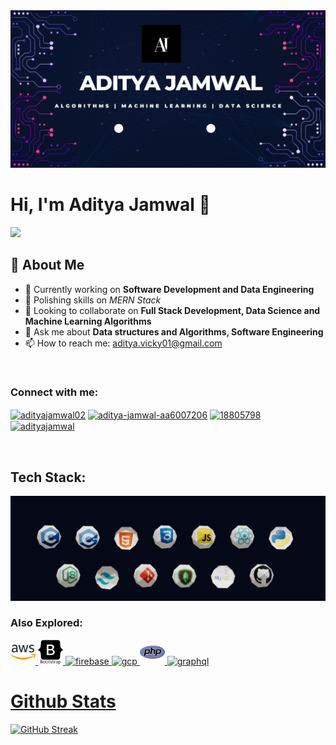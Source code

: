 <img src="banner.png">

# Hi, I'm Aditya Jamwal 👋

![](https://komarev.com/ghpvc/?username=adityajamwal02&style=for-the-badge&color=blueviolet)

## 🚀 About Me
- 🔭 Currently working on **Software Development and Data Engineering**
- 🌱 Polishing skills on *MERN Stack*
- 👯 Looking to collaborate on **Full Stack Development, Data Science and Machine Learning Algorithms**
- 💬 Ask me about **Data structures and Algorithms, Software Engineering**
- 📫 How to reach me: aditya.vicky01@gmail.com
<br>

<h3 align="left">Connect with me:</h3>
<p align="left">
<a href="https://twitter.com/adityajamwal02" target="blank"><img align="center" src="https://raw.githubusercontent.com/rahuldkjain/github-profile-readme-generator/master/src/images/icons/Social/twitter.svg" alt="adityajamwal02" height="30" width="40" /></a>
<a href="https://linkedin.com/in/aditya-jamwal-aa6007206" target="blank"><img align="center" src="https://raw.githubusercontent.com/rahuldkjain/github-profile-readme-generator/master/src/images/icons/Social/linked-in-alt.svg" alt="aditya-jamwal-aa6007206" height="30" width="40" /></a>
<a href="https://stackoverflow.com/users/18805798" target="blank"><img align="center" src="https://raw.githubusercontent.com/rahuldkjain/github-profile-readme-generator/master/src/images/icons/Social/stack-overflow.svg" alt="18805798" height="30" width="40" /></a>
<a href="https://kaggle.com/adityajamwal" target="blank"><img align="center" src="https://raw.githubusercontent.com/rahuldkjain/github-profile-readme-generator/master/src/images/icons/Social/kaggle.svg" alt="adityajamwal" height="30" width="40" /></a>
</p>

<br>
<h2 align="left">Tech Stack:</h2>
<img src="tech.png">

<h3 align="left">Also Explored:</h3>
<p align="left"> <a href="https://aws.amazon.com" target="_blank" rel="noreferrer"> <img src="https://raw.githubusercontent.com/devicons/devicon/master/icons/amazonwebservices/amazonwebservices-original-wordmark.svg" alt="aws" width="40" height="40"/> </a> <a href="https://getbootstrap.com" target="_blank" rel="noreferrer"> <img src="https://raw.githubusercontent.com/devicons/devicon/master/icons/bootstrap/bootstrap-plain-wordmark.svg" alt="bootstrap" width="40" height="40"/> </a> <a href="https://firebase.google.com/" target="_blank" rel="noreferrer"> <img src="https://www.vectorlogo.zone/logos/firebase/firebase-icon.svg" alt="firebase" width="40" height="40"/> </a> <a href="https://cloud.google.com" target="_blank" rel="noreferrer"> <img src="https://www.vectorlogo.zone/logos/google_cloud/google_cloud-icon.svg" alt="gcp" width="40" height="40"/> </a> <a href="https://www.php.net" target="_blank" rel="noreferrer"> <img src="https://raw.githubusercontent.com/devicons/devicon/master/icons/php/php-original.svg" alt="php" width="40" height="40"/> </a> <a href="https://graphql.org" target="_blank" rel="noreferrer"> <img src="https://www.vectorlogo.zone/logos/graphql/graphql-icon.svg" alt="graphql" width="40" height="40"/> </a> <a href="https://www.w3.org/html/" target="_blank" rel="noreferrer"></p>

# Github Stats
[![GitHub Streak](https://github-readme-streak-stats.herokuapp.com/?user=adityajamwal02&theme=highcontrast)](https://git.io/streak-stats)


